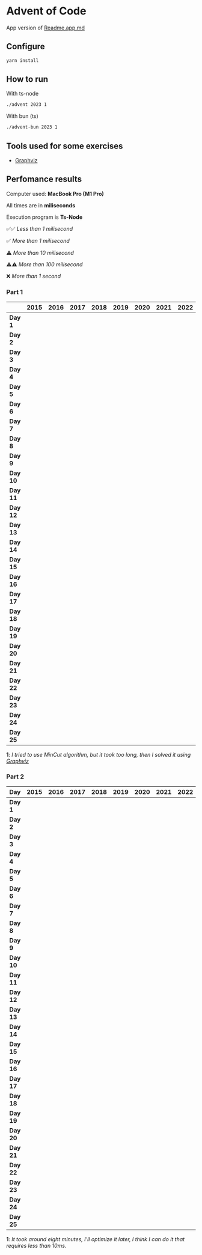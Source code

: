 # Advent of Code

App version of [Readme.app.md](./README.app.md)

## Configure

```sh
yarn install
```

## How to run

With ts-node

```sh
./advent 2023 1
```

With bun (ts)

```sh
./advent-bun 2023 1
```

## Tools used for some exercises

* [Graphviz](https://graphviz.org)

## Perfomance results

Computer used: **MacBook Pro (M1 Pro)**

All times are in **miliseconds**

Execution program is **Ts-Node**

✅✅ _Less than 1 milisecond_

✅ _More than 1 milisecond_

⚠️ _More than 10 milisecond_

⚠️⚠️ _More than 100 milisecond_

❌ _More than 1 second_


### Part 1

|            | **2015** | **2016** | **2017** | **2018** | **2019** | **2020** | **2021** | **2022** | **2023**           |
|------------|----------|----------|----------|----------|----------|----------|----------|----------|--------------------|
| **Day 1**  |          |          |          |          |          |          |          |          | ✅✅ _0.693_         |
| **Day 2**  |          |          |          |          |          |          |          |          | ✅✅ _0.110_         |
| **Day 3**  |          |          |          |          |          |          |          |          | ✅ _3.505_          |
| **Day 4**  |          |          |          |          |          |          |          |          | ✅✅ _0.497_         |
| **Day 5**  |          |          |          |          |          |          |          |          | ✅✅ _0.337_         |
| **Day 6**  |          |          |          |          |          |          |          |          | ✅✅ _0.044_         |
| **Day 7**  |          |          |          |          |          |          |          |          | ✅ _2.694_          |
| **Day 8**  |          |          |          |          |          |          |          |          | ✅ _1.380_          |
| **Day 9**  |          |          |          |          |          |          |          |          | ✅ _2.443_          |
| **Day 10** |          |          |          |          |          |          |          |          | ✅ _1.753_          |
| **Day 11** |          |          |          |          |          |          |          |          | ✅ _7.697_          |
| **Day 12** |          |          |          |          |          |          |          |          | ⚠️ _27.590_        |
| **Day 13** |          |          |          |          |          |          |          |          | ✅ _2.648_          |
| **Day 14** |          |          |          |          |          |          |          |          | ✅ _3.583_          |
| **Day 15** |          |          |          |          |          |          |          |          | ✅✅ _0.936_         |
| **Day 16** |          |          |          |          |          |          |          |          | ✅ _6.827_          |
| **Day 17** |          |          |          |          |          |          |          |          | ⚠️⚠️ _778.990_     |
| **Day 18** |          |          |          |          |          |          |          |          | ✅✅ _0.212_         |
| **Day 19** |          |          |          |          |          |          |          |          | ✅ _1.620_          |
| **Day 20** |          |          |          |          |          |          |          |          | ✅ _9.497_          |
| **Day 21** |          |          |          |          |          |          |          |          | ⚠️ _47.354_        |
| **Day 22** |          |          |          |          |          |          |          |          | ⚠️⚠️ _207.238_     |
| **Day 23** |          |          |          |          |          |          |          |          | ✅✅ _0.884_         |
| **Day 24** |          |          |          |          |          |          |          |          | ⚠️ _34.876_        |
| **Day 25** |          |          |          |          |          |          |          |          | ❌ _∞ <sup>1</sup>_ |

**1**: _I tried to use MinCut algorithm, but it took too long, then I solved it using [Graphviz](https://graphviz.org)_

### Part 2

| **Day**    | **2015** | **2016** | **2017** | **2018** | **2019** | **2020** | **2021** | **2022** | **2023**             |
|------------|----------|----------|----------|----------|----------|----------|----------|----------|----------------------|
| **Day 1**  |          |          |          |          |          |          |          |          | ✅ _1.643_            |
| **Day 2**  |          |          |          |          |          |          |          |          | ✅✅ _0.095_           |
| **Day 3**  |          |          |          |          |          |          |          |          | ✅ _1.577_            |
| **Day 4**  |          |          |          |          |          |          |          |          | ✅✅ _0.352_           |
| **Day 5**  |          |          |          |          |          |          |          |          | ❌ _~8m <sup>1</sup>_ |
| **Day 6**  |          |          |          |          |          |          |          |          | ✅✅ _0.034_           |
| **Day 7**  |          |          |          |          |          |          |          |          | ✅ _5.465_            |
| **Day 8**  |          |          |          |          |          |          |          |          | ✅ _6.317_            |
| **Day 9**  |          |          |          |          |          |          |          |          | ✅✅ _0.787_           |
| **Day 10** |          |          |          |          |          |          |          |          | ✅ _7.080_            |
| **Day 11** |          |          |          |          |          |          |          |          | ✅ _5.198_            |
| **Day 12** |          |          |          |          |          |          |          |          | ⚠️⚠️ _555.160_       |
| **Day 13** |          |          |          |          |          |          |          |          | ✅✅ _0.549_           |
| **Day 14** |          |          |          |          |          |          |          |          | ⚠️⚠️ _488.850_       |
| **Day 15** |          |          |          |          |          |          |          |          | ✅ _1.111_            |
| **Day 16** |          |          |          |          |          |          |          |          | ❌ _~1s_              |
| **Day 17** |          |          |          |          |          |          |          |          | ❌ _~3s_              |
| **Day 18** |          |          |          |          |          |          |          |          | ✅✅ _0.109_           |
| **Day 19** |          |          |          |          |          |          |          |          | ✅ _2.107_            |
| **Day 20** |          |          |          |          |          |          |          |          | ⚠️⚠️ _139.362_       |
| **Day 21** |          |          |          |          |          |          |          |          | ❌ _~17s_             |
| **Day 22** |          |          |          |          |          |          |          |          | ❌ _~1m_              |
| **Day 23** |          |          |          |          |          |          |          |          | ✅ _5.559_            |
| **Day 24** |          |          |          |          |          |          |          |          | ❌ _~7s_              |
| **Day 25** |          |          |          |          |          |          |          |          | ⭐️                   |

**1**: _It took around eight minutes, I'll optimize it later, I think I can do it that requires less than 10ms._
